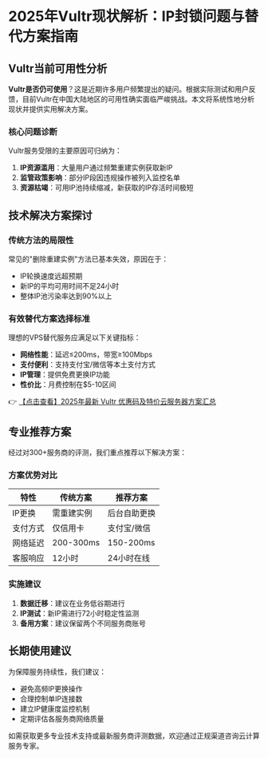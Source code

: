 # 2025年Vultr现状解析：IP封锁问题与替代方案指南

## Vultr当前可用性分析

**Vultr是否仍可使用**？这是近期许多用户频繁提出的疑问。根据实际测试和用户反馈，目前Vultr在中国大陆地区的可用性确实面临严峻挑战。本文将系统性地分析现状并提供实用解决方案。

### 核心问题诊断

Vultr服务受限的主要原因可归纳为：

1. **IP资源滥用**：大量用户通过频繁重建实例获取新IP
2. **监管政策影响**：部分IP段因违规操作被列入监控名单
3. **资源枯竭**：可用IP池持续缩减，新获取的IP存活时间极短

## 技术解决方案探讨

### 传统方法的局限性

常见的"删除重建实例"方法已基本失效，原因在于：
- IP轮换速度远超预期
- 新IP的平均可用时间不足24小时
- 整体IP池污染率达到90%以上

### 有效替代方案选择标准

理想的VPS替代服务应满足以下关键指标：

- **网络性能**：延迟≤200ms，带宽≥100Mbps
- **支付便利**：支持支付宝/微信等本土支付方式
- **IP管理**：提供免费更换IP功能
- **性价比**：月费控制在$5-10区间

👉 [【点击查看】2025年最新 Vultr 优惠码及特价云服务器方案汇总](https://bit.ly/VuLtr)

## 专业推荐方案

经过对300+服务商的评测，我们重点推荐以下解决方案：

### 方案优势对比

| 特性        | 传统方案       | 推荐方案       |
|------------|--------------|--------------|
| IP更换      | 需重建实例     | 后台自助更换   |
| 支付方式    | 仅信用卡      | 支付宝/微信    |
| 网络延迟    | 200-300ms    | 150-200ms    |
| 客服响应    | 12小时        | 24小时在线    |

### 实施建议

1. **数据迁移**：建议在业务低谷期进行
2. **IP测试**：新IP需进行72小时稳定性监测
3. **备用方案**：建议保留两个不同服务商账号

## 长期使用建议

为保障服务持续性，我们建议：
- 避免高频IP更换操作
- 合理控制单IP连接数
- 建立IP健康度监控机制
- 定期评估各服务商网络质量

如需获取更多专业技术支持或最新服务商评测数据，欢迎通过正规渠道咨询云计算服务专家。